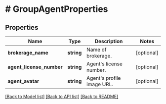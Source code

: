 # # GroupAgentProperties

## Properties

Name | Type | Description | Notes
------------ | ------------- | ------------- | -------------
**brokerage_name** | **string** | Name of brokerage. | [optional]
**agent_license_number** | **string** | Agent&#39;s license number. | [optional]
**agent_avatar** | **string** | Agent&#39;s profile image URL. | [optional]

[[Back to Model list]](../../README.md#models) [[Back to API list]](../../README.md#endpoints) [[Back to README]](../../README.md)
